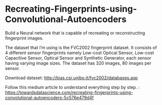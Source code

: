 # Recreating-Fingerprints-using-Convolutional-Autoencoders

Build a Neural network that is capable of recreating or reconstructing fingerprint images.

The dataset that I’m using is the FVC2002 fingerprint dataset. It consists of 4 different sensor fingerprints namely Low-cost Optical Sensor, Low-cost Capacitive Sensor, Optical Sensor and Synthetic Generator, each sensor having varying image sizes. The dataset has 320 images, 80 images per sensor.

Download dataset: http://bias.csr.unibo.it/fvc2002/databases.asp

Follow this medium article to understand everything step by step. : https://towardsdatascience.com/recreating-fingerprints-using-convolutional-autoencoders-5c576e479d4f
